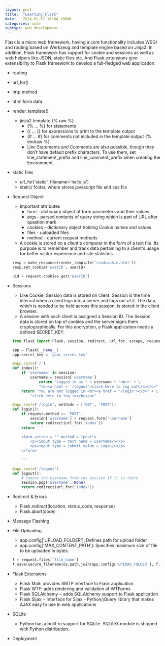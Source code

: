 ```yaml
---
layout: post
title:  "Learning Flask"
date:   2024-01-07 16:04 +0800
categories: note
subtype: web development
---
```

Flask is a micro web framework, having a core functionality includes WSGI and routing based on Werkzeug and template engine based on Jinja2. In addition, Flask framework has support for cookie and sessions as well as web helpers like JSON, static files etc. And Flask extensions give extensibility to Flask framework to develop a full-fledged web application.

- routing
- url_for()
- http method
- html form data
- render_template()
    - jinjia2 template {% raw %}
        - {% ... %} for statements
        - {{ ... }} for expressions to print to the template output
        - {# ... #} for comments not included in the template output {% endraw %}
        - Line Statements and Comments are also possible, though they don’t have default prefix characters. 
        To use them, set line_statement_prefix and line_comment_prefix when creating the Environment.
- static files
    - url_for('static', filename='hello.js')
    - static/ folder, where stores javascript file and css file
- Request Object
    - Important attributes
        - form - dictionary object of form parameters and their values
        - args - parsed contents of query string which is part of URL after question mark.
        - cookies - dictionary object holding Cookie names and values
        - files - uploaded files
        - method - current request methods
    - A cookie is stored on a client's computer in the form of a text file. Its purpose is to remember and track data pertaining to a client's usage for better visitor experience and site statistics.
    ```python
    resp = make_response(render_template('readcookie.html'))
    resp.set_cookie('userID', userID)

    uid = request.cookies.get('userID')
    ```
- Sessions
    - Like Cookie, Session data is stored on client. Session is the time interval when a client logs into a server and logs out of it. The data, which is needed to be held across this session, is stored in the client browser.
    - A session with each client is assigned a Session ID. The Session data is stored on top of cookies and the server signs them cryptographically. For this encryption, a Flask application needs a defined SECRET_KEY.
    
    ```python
    from flask import Flask, session, redirect, url_for, escape, request

    app = Flask(__name__)
    app.secret_key = 'your_secret_key'

    @app.route('/')
    def index():
        if 'username' in session:
            username = session['username']
                return 'Logged in as ' + username + '<br>' + \
                "<b><a href = '/logout'>click here to log out</a></b>"
        return "You are not logged in <br><a href = '/login'></b>" + \
            "click here to log in</b></a>"

    @app.route('/login', methods = ['GET', 'POST'])
    def login():
        if request.method == 'POST':
            session['username'] = request.form['username']
            return redirect(url_for('index'))
        return '''
            
        <form action = "" method = "post">
            <p><input type = text name = username/></p>
            <p><input type = submit value = Login/></p>
        </form>
            
        '''

    @app.route('/logout')
    def logout():
        # remove the username from the session if it is there
        session.pop('username', None)
        return redirect(url_for('index'))
    ```
- Redirect & Errors
    - Flask.redirect(location, status_code, response)
    - Flask.abort(code)
- Message Flashing
- File Uploading
    - app.config['UPLOAD_FOLDER']: Defines path for upload folder
    - app.config['MAX_CONTENT_PATH']: Specifies maximum size of file to be uploaded in bytes.

    ```python
    f = request.files['file_name']
    f.save(secure_filename(os.path.join(app.config['UPLOAD_FOLDER'], f.filename))) # Or you can hard-coded the destination.
    ```
- Flask Extensions
    - Flask Mail: provides SMTP interface to Flask application
    - Flask WTF: adds rendering and validation of WTForms
    - Flask SQLAlchemy − adds SQLAlchemy support to Flask application
    - Flask Sijax − Interface for Sijax - Python/jQuery library that makes AJAX easy to use in web applications
- SQLite
    - Python has a built-in support for SQLite. SQLite3 module is shipped with Python distribution.
- Deployment

